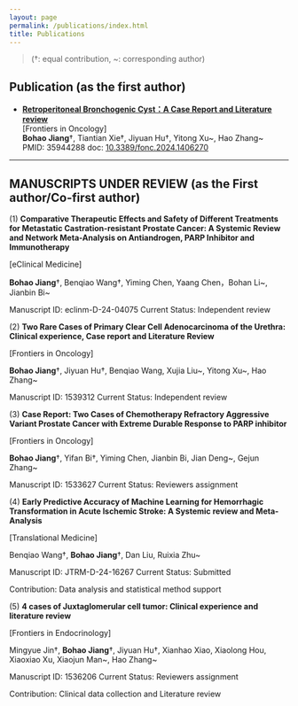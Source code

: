 ```yaml
---
layout: page
permalink: /publications/index.html
title: Publications
---
```


> (†: equal contribution, ~: corresponding author)

## Publication (as the first author)

- [ **Retroperitoneal Bronchogenic Cyst：A Case Report and Literature review**](https://www.frontiersin.org/journals/oncology/articles/10.3389/fonc.2024.1406270/full)<br>[Frontiers in Oncology]<br>**Bohao Jiang**†, Tiantian Xie†, Jiyuan Hu†, Yitong Xu~, Hao Zhang~<br>PMID: 35944288                                       doc: [10.3389/fonc.2024.1406270](https://doi.org/10.3389/fonc.2024.1406270)<br>

---

## **MANUSCRIPTS UNDER REVIEW** (as the First author/Co-first author)

(1)  **Comparative Therapeutic Effects and Safety of Different Treatments for Metastatic Castration-resistant Prostate Cancer: A Systemic Review and Network Meta-Analysis on Antiandrogen, PARP Inhibitor and Immunotherapy**<br>

 [eClinical Medicine]<br>

**Bohao Jiang**†, Benqiao Wang†, Yiming Chen, Yaang Chen，Bohan Li~, Jianbin Bi~<br>

Manuscript ID: eclinm-D-24-04075         Current Status: Independent review<br>

(2)   **Two Rare Cases of Primary Clear Cell Adenocarcinoma of the Urethra: Clinical experience, Case report and Literature Review**<br>

 [Frontiers in Oncology]<br>

**Bohao Jiang**†, Jiyuan Hu†, Benqiao Wang, Xujia Liu~, Yitong Xu~, Hao Zhang~<br>

Manuscript ID: 1539312                             Current Status: Independent review<br>

(3)  **Case Report: Two Cases of Chemotherapy Refractory Aggressive Variant Prostate Cancer with Extreme Durable Response to PARP inhibitor**<br>

[Frontiers in Oncology]<br>

**Bohao Jiang**†, Yifan Bi†, Yiming Chen, Jianbin Bi, Jian Deng~, Gejun Zhang~<br>

Manuscript ID: 1533627                             Current Status: Reviewers assignment<br>

(4)  **Early Predictive Accuracy of Machine Learning for Hemorrhagic Transformation in Acute Ischemic Stroke: A Systemic review and Meta-Analysis**<br>

[Translational Medicine]<br>

Benqiao Wang†, **Bohao Jiang**†, Dan Liu, Ruixia Zhu~<br>

Manuscript ID: JTRM-D-24-16267             Current Status:  Submitted<br>

Contribution: Data analysis and statistical method support

(5)  **4 cases of Juxtaglomerular cell tumor: Clinical experience and literature review**<br>

[Frontiers in Endocrinology]<br>

Mingyue Jin†, **Bohao Jiang**†, Jiyuan Hu†, Xianhao Xiao, Xiaolong Hou, Xiaoxiao Xu, Xiaojun Man~, Hao Zhang~<br>

Manuscript ID: 1536206                              Current Status: Reviewers assignment<br>

Contribution: Clinical data collection and Literature review
